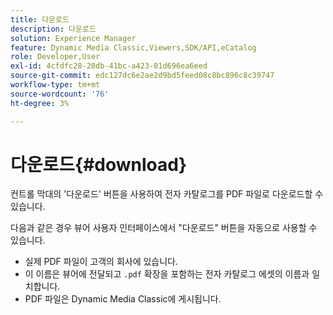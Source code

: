 ```yaml
---
title: 다운로드
description: 다운로드
solution: Experience Manager
feature: Dynamic Media Classic,Viewers,SDK/API,eCatalog
role: Developer,User
exl-id: 4cfdfc28-20db-41bc-a423-01d696ea6eed
source-git-commit: edc127dc6e2ae2d9bd5feed08c8bc896c8c39747
workflow-type: tm+mt
source-wordcount: '76'
ht-degree: 3%

---
```


# 다운로드{#download}

컨트롤 막대의 &#39;다운로드&#39; 버튼을 사용하여 전자 카탈로그를 PDF 파일로 다운로드할 수 있습니다.

다음과 같은 경우 뷰어 사용자 인터페이스에서 &quot;다운로드&quot; 버튼을 자동으로 사용할 수 있습니다.

* 실제 PDF 파일이 고객의 회사에 있습니다.
* 이 이름은 뷰어에 전달되고 `.pdf` 확장을 포함하는 전자 카탈로그 에셋의 이름과 일치합니다.
* PDF 파일은 Dynamic Media Classic에 게시됩니다.
